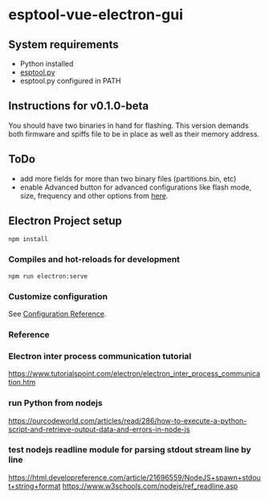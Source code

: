 # esptool-vue-electron-gui

## System requirements
- Python installed
- [esptool.py](https://github.com/espressif/esptool)
- esptool.py configured in PATH

## Instructions for v0.1.0-beta
You should have two binaries in hand for flashing. This version demands both firmware and spiffs file to be in place as well as their memory address.

## ToDo
- add more fields for more than two binary files (partitions.bin, etc)
- enable Advanced button for advanced configurations like flash mode, size, frequency and other options from [here](https://github.com/espressif/esptool/wiki/Advanced-Options). 


## Electron Project setup
```
npm install
```

### Compiles and hot-reloads for development
```
npm run electron:serve
```

### Customize configuration
See [Configuration Reference](https://cli.vuejs.org/config/).

### Reference
### Electron inter process communication tutorial
https://www.tutorialspoint.com/electron/electron_inter_process_communication.htm
### run Python from nodejs
https://ourcodeworld.com/articles/read/286/how-to-execute-a-python-script-and-retrieve-output-data-and-errors-in-node-js
### test nodejs readline module for parsing stdout stream line by line
https://html.developreference.com/article/21696559/NodeJS+spawn+stdout+string+format
https://www.w3schools.com/nodejs/ref_readline.asp
